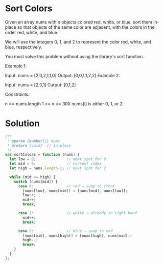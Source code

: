 # Sort Colors
Given an array nums with n objects colored red, white, or blue, sort them in-place so that objects of the same color are adjacent, with the colors in the order red, white, and blue.

We will use the integers 0, 1, and 2 to represent the color red, white, and blue, respectively.

You must solve this problem without using the library's sort function.

 

Example 1:

Input: nums = [2,0,2,1,1,0]
Output: [0,0,1,1,2,2]
Example 2:

Input: nums = [2,0,1]
Output: [0,1,2]
 

Constraints:

n == nums.length
1 <= n <= 300
nums[i] is either 0, 1, or 2.

# Solution

```JavaScript
/**
 * @param {number[]} nums
 * @return {void}  // in-place
 */
var sortColors = function (nums) {
  let low = 0;              // next spot for 0
  let mid = 0;              // current index
  let high = nums.length-1; // next spot for 2

  while (mid <= high) {
    switch (nums[mid]) {
      case 0:               // red → swap to front
        [nums[low], nums[mid]] = [nums[mid], nums[low]];
        low++;
        mid++;
        break;

      case 1:               // white → already in right band
        mid++;
        break;

      case 2:               // blue → swap to end
        [nums[mid], nums[high]] = [nums[high], nums[mid]];
        high--;
        break;
    }
  }
};

 
